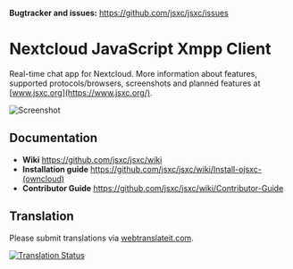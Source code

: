__Bugtracker and issues:__ https://github.com/jsxc/jsxc/issues<br />

# Nextcloud JavaScript Xmpp Client

Real-time chat app for Nextcloud. More information about features, supported protocols/browsers, screenshots and planned features at [www.jsxc.org](https://www.jsxc.org/).

![Screenshot](https://www.jsxc.org/assets/screenshot-owncloud-latest.png)

## Documentation
- __Wiki__ https://github.com/jsxc/jsxc/wiki
- __Installation guide__ https://github.com/jsxc/jsxc/wiki/Install-ojsxc-(owncloud)
- __Contributor Guide__ https://github.com/jsxc/jsxc/wiki/Contributor-Guide

## Translation
Please submit translations via [webtranslateit.com](https://webtranslateit.com/en/projects/10365-JSXC).

[![Translation Status](https://webtranslateit.com/api/projects/Ezawdy9FtjrE-oX4MmKOEQ/charts.png)](https://webtranslateit.com/en/projects/10365-JSXC/project_locales)
